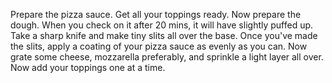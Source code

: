 Prepare the pizza sauce.
Get all your toppings ready.
Now prepare the dough.
When you check on it after 20 mins, it will have slightly puffed up. Take a sharp knife and make tiny slits all over the base.
Once you've made the slits, apply a coating of your pizza sauce as evenly as you can.
Now grate some cheese, mozzarella preferably, and sprinkle a light layer all over.
Now add your toppings one at a time.